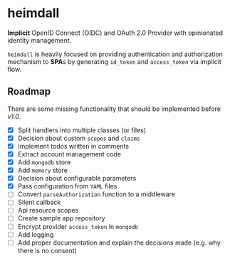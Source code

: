 # heimdall

**Implicit** OpenID Connect (OIDC) and OAuth 2.0 Provider with opinionated identity management.

`heimdall` is heavily focused on providing authentication and authorization mechanism to **SPA**s by generating `id_token` and `access_token` via implicit flow.

## Roadmap

There are some missing functionality that should be implemented before *v1.0*.

- [x] Split handlers into multiple classes (or files)
- [x] Decision about custom `scopes` and `claims`
- [x] Implement todos written in comments
- [x] Extract account management code
- [x] Add `mongodb` store
- [x] Add `memory` store
- [x] Decision about configurable parameters
- [x] Pass configuration from `YAML` files
- [ ] Convert `parseAuthorization` function to a middleware
- [ ] Silent callback
- [ ] Api resource scopes
- [ ] Create sample app repository
- [ ] Encrypt provider `access_token` in `mongodb`
- [ ] Add logging
- [ ] Add proper documentation and explain the decisions made (e.g. why there is no consent)
